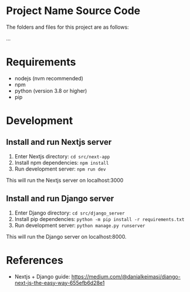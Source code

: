 # Project Name Source Code

The folders and files for this project are as follows:

...

# Requirements

- nodejs (nvm recommended)
- npm
- python (version 3.8 or higher)
- pip

# Development

## Install and run Nextjs server

1. Enter Nextjs directory: `cd src/next-app`
2. Install npm dependencies: `npm install`
3. Run development server: `npm run dev`

This will run the Nextjs server on localhost:3000

## Install and run Django server

1. Enter Django directory: `cd src/django_server`
2. Install pip dependencies: `python -m pip install -r requirements.txt`
3. Run development server: `python manage.py runserver`

This will run the Django server on localhost:8000.

# References

- Nextjs + Django guide: https://medium.com/@danialkeimasi/django-next-js-the-easy-way-655efb6d28e1
